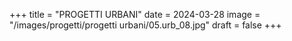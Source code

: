 +++
title = "PROGETTI URBANI"
date = 2024-03-28
image = "/images/progetti/progetti urbani/05.urb_08.jpg"
draft = false
+++